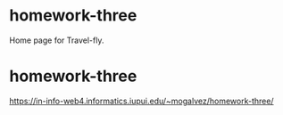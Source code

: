 # homework-three

Home page for Travel-fly.

# homework-three

https://in-info-web4.informatics.iupui.edu/~mogalvez/homework-three/
